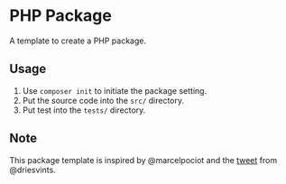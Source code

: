# PHP Package

A template to create a PHP package. 

## Usage

1. Use `composer init` to initiate the package setting.
2. Put the source code into the `src/` directory.
3. Put test into the `tests/` directory.

## Note

This package template is inspired by @marcelpociot and the [tweet](https://twitter.com/driesvints/status/1136998352191709185) from @driesvints. 
